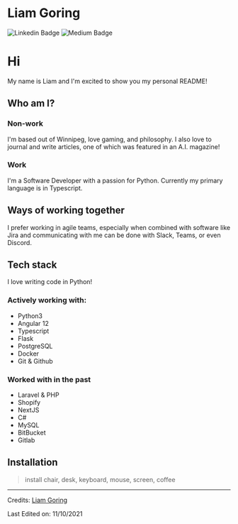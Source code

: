 # Liam Goring
![Linkedin Badge](https://img.shields.io/badge/LinkedIn-0077B5?style=for-the-badge&logo=linkedin&logoColor=white?link=https://www.linkedin.com/in/liam-goring-833b8614a/) ![Medium Badge](https://img.shields.io/badge/Medium-12100E?style=for-the-badge&logo=medium&logoColor=white&link=https://lagliam.medium.com)

# Hi 
My name is Liam and I'm excited to show you my personal README!

## Who am I?

### Non-work
I'm based out of Winnipeg, love gaming, and philosophy. I also love to journal and write articles, one of which was featured in an A.I. magazine!

### Work
I'm a Software Developer with a passion for Python. Currently my primary language is in Typescript.

## Ways of working together
I prefer working in agile teams, especially when combined with software like Jira and communicating with me can be done with Slack, Teams, or even Discord. 

## Tech stack
I love writing code in Python!

### Actively working with:
* Python3
* Angular 12
* Typescript
* Flask
* PostgreSQL
* Docker
* Git & Github

### Worked with in the past
* Laravel & PHP
* Shopify
* NextJS
* C#
* MySQL
* BitBucket
* Gitlab

## Installation
>install chair, desk, keyboard, mouse, screen, coffee

-----
Credits: [Liam Goring](https://github.com/lagliam)

Last Edited on: 11/10/2021
